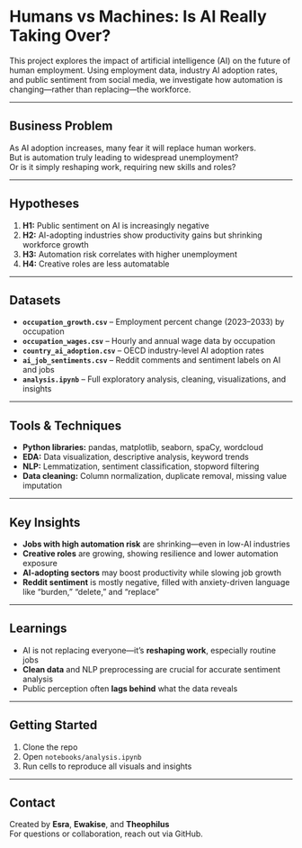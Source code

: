 #  Humans vs Machines: Is AI Really Taking Over?

This project explores the impact of artificial intelligence (AI) on the future of human employment. Using employment data, industry AI adoption rates, and public sentiment from social media, we investigate how automation is changing—rather than replacing—the workforce.

---

##  Business Problem

As AI adoption increases, many fear it will replace human workers.  
But is automation truly leading to widespread unemployment?  
Or is it simply reshaping work, requiring new skills and roles?

---

##  Hypotheses

1. **H1:** Public sentiment on AI is increasingly negative
2. **H2:** AI-adopting industries show productivity gains but shrinking workforce growth  
3. **H3:** Automation risk correlates with higher unemployment 
4. **H4:** Creative roles are less automatable

---

##  Datasets

- **`occupation_growth.csv`** – Employment percent change (2023–2033) by occupation  
- **`occupation_wages.csv`** – Hourly and annual wage data by occupation  
- **`country_ai_adoption.csv`** – OECD industry-level AI adoption rates  
- **`ai_job_sentiments.csv`** – Reddit comments and sentiment labels on AI and jobs  
- **`analysis.ipynb`** – Full exploratory analysis, cleaning, visualizations, and insights

---

##  Tools & Techniques

- **Python libraries:** pandas, matplotlib, seaborn, spaCy, wordcloud  
- **EDA:** Data visualization, descriptive analysis, keyword trends  
- **NLP:** Lemmatization, sentiment classification, stopword filtering  
- **Data cleaning:** Column normalization, duplicate removal, missing value imputation

---

##  Key Insights

-  **Jobs with high automation risk** are shrinking—even in low-AI industries  
-  **Creative roles** are growing, showing resilience and lower automation exposure  
-  **AI-adopting sectors** may boost productivity while slowing job growth  
-  **Reddit sentiment** is mostly negative, filled with anxiety-driven language like “burden,” “delete,” and “replace”

---

##  Learnings

- AI is not replacing everyone—it’s **reshaping work**, especially routine jobs  
- **Clean data** and NLP preprocessing are crucial for accurate sentiment analysis  
- Public perception often **lags behind** what the data reveals

---



##  Getting Started

1. Clone the repo  
2. Open `notebooks/analysis.ipynb`  
3. Run cells to reproduce all visuals and insights

---

##  Contact

Created by **Esra**, **Ewakise**, and **Theophilus**  
For questions or collaboration, reach out via GitHub.


